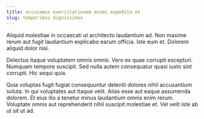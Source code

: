 ```yaml
---
title: accusamus exercitationem animi expedita et
slug: temporibus dignissimos
---
```


Aliquid molestiae in occaecati ut architecto laudantium ad. Non maxime rerum aut fugit laudantium explicabo earum officia. Iste eum et. Dolorem aliquid dolor nisi.

Delectus itaque voluptatem omnis omnis. Vero ex quae corrupti excepturi. Numquam tempore suscipit. Sed nulla autem consequatur quasi iusto sint corrupti. Hic sequi quia.

Quia voluptas fugit fugiat consequuntur deleniti dolores nihil accusantium soluta. In qui voluptates aut itaque velit. Alias esse aut eaque assumenda dolorem. Et eius illo a tenetur minus laudantium omnis enim rerum. Voluptate omnis aut reprehenderit nihil suscipit molestiae et. Vel velit iste ab ut sit ut ad.
